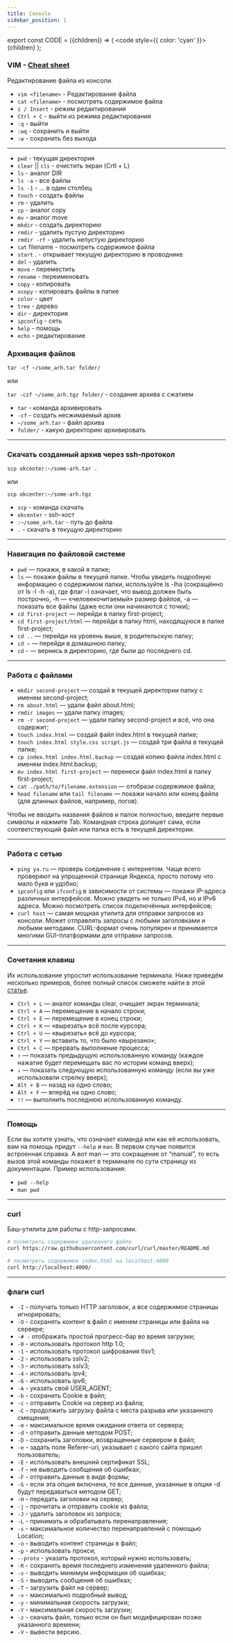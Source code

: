 ```yaml
---
title: Console
sidebar_position: 1
---
```


export const CODE = ({children}) => (
  <code style={{ color: 'cyan' }}>
    {children}
  </code>
);

### VIM - [Cheat sheet](https://vim.rtorr.com/lang/ru)

Редактирование файла из консоли.

- <CODE>vim &lt;filename&gt;</CODE> - Редактирование файла
- <CODE>cat &lt;filename&gt;</CODE> - посмотреть содержимое файла
- <CODE>i / Insert</CODE> - режим редактирования
- <CODE>Ctrl + C</CODE> - выйти из режима редактирования
- <CODE>:q</CODE> - выйти
- <CODE>:wq</CODE> - сохранить и выйти
- <CODE>:w</CODE> - сохранить без выхода

---

- <CODE>pwd</CODE> - текущая директория
- <CODE>clear</CODE> || <CODE>cls</CODE> - очистить экран (Crtl + L)
- <CODE>ls</CODE> - аналог DIR
- <CODE>ls -a</CODE> - все файлы
- <CODE>ls -1</CODE> - ... в один столбец
- <CODE>touch</CODE> - создать файлы
- <CODE>rm</CODE> - удалить
- <CODE>cp</CODE> - аналог copy
- <CODE>mv</CODE> - аналог move
- <CODE>mkdir</CODE> - создать директорию
- <CODE>rmdir</CODE> - удалить пустую директорию
- <CODE>rmdir -rf</CODE> - удалить непустую директорию
- <CODE>cat</CODE> filename - посмотреть содержимое файла
- <CODE>start</CODE> . - открывает текущую директорию в проводнике
- <CODE>del</CODE> - удалить
- <CODE>move</CODE> - переместить
- <CODE>rename</CODE> - переименовать
- <CODE>copy</CODE> - копировать
- <CODE>xcopy</CODE> - копировать файлы в папке
- <CODE>color</CODE> - цвет
- <CODE>tree</CODE> - дерево
- <CODE>dir</CODE> - директория
- <CODE>ipconfig</CODE> - сеть
- <CODE>help</CODE> - помощь
- <CODE>echo</CODE> - редактирование

### Архивация файлов

<CODE>tar -cf ~/some_arh.tar folder/</CODE>

или

<CODE>tar -czf ~/some_arh.tgz folder/</CODE> - создание архива с сжатием

- <CODE>tar</CODE> - команда архивировать
- <CODE>-cf</CODE> - создать несжимаемый архив
- <CODE>~/some_arh.tar</CODE> - файл архива
- <CODE>folder/</CODE> - какую директорию архивировать

---

### Скачать созданный архив через ssh-протокол

<CODE>scp okcenter:~/some-arh.tar .</CODE>

или

<CODE>scp okcenter:~/some-arh.tgz</CODE>

- <CODE>scp</CODE> - команда скачать
- <CODE>okcenter</CODE> - ssh-хост
- <CODE>:~/some_arh.tar</CODE> - путь до файла
- <CODE>.</CODE> - скачать в текущую директорию

---

### Навигация по файловой системе

- <CODE>pwd</CODE> — покажи, в какой я папке;
- <CODE>ls</CODE> — покажи файлы в текущей папке. Чтобы увидеть подробную информацию о содержимом папки, используйте ls -lha (сокращённо от ls -l -h -a), где флаг -l означает, что вывод должен быть построчно, -h — «человекочитаемый» размер файлов, -a — показать все файлы (даже если они начинаются с точки);
- <CODE>cd first-project</CODE> — перейди в папку first-project;
- <CODE>cd first-project/html</CODE> — перейди в папку html, находящуюся в папке first-project;
- <CODE>cd ..</CODE> — перейди на уровень выше, в родительскую папку;
- <CODE>cd ~</CODE> — перейди в домашнюю папку;
- <CODE>cd</CODE> - — вернись в директорию, где были до последнего cd.

---

### Работа с файлами

- <CODE>mkdir second-project</CODE> — создай в текущей директории папку с именем second-project;
- <CODE>rm about.html</CODE> — удали файл about.html;
- <CODE>rmdir images</CODE> — удали папку images;
- <CODE>rm -r second-project</CODE> — удали папку second-project и всё, что она содержит;
- <CODE>touch index.html</CODE> — создай файл index.html в текущей папке;
- <CODE>touch index.html style.css script.js</CODE> — создай три файла в текущей папке;
- <CODE>cp index.html index.html.backup</CODE> — создай копию файла index.html с именем index.html.backup;
- <CODE>mv index.html first-project</CODE> — перенеси файл index.html в папку first-project;
- <CODE>cat ./path/to/filename.extension</CODE> — отобрази содержимое файла;
- <CODE>head filename</CODE> или <CODE>tail filename</CODE> — покажи начало или конец файла (для длинных файлов, например, логов).

Чтобы не вводить названия файлов и папок полностью, введите первые символы и нажмите Tab. Командная строка допишет сама, если соответствующий файл или папка есть в текущей директории.

---

### Работа с сетью

- <CODE>ping ya.ru</CODE> — проверь соединение с интернетом. Чаще всего проверяют на упрощенной странице Яндекса, просто потому что мало букв и удобно;
- <CODE>ipconfig</CODE> или <CODE>ifconfig</CODE> в зависимости от системы — покажи IP-адреса различных интерфейсов. Можно увидеть не только IPv4, но и IPv6 адреса. Можно посмотреть список подключённых интерфейсов;
- <CODE>curl host</CODE> — самая мощная утилита для отправки запросов из консоли. Может отправлять запросы с любыми заголовками и любыми методами. СURL-формат очень популярен и принимается многими GUI-платформами для отправки запросов.

---

### Сочетания клавиш

Их использование упростит использование терминала. Ниже приведём несколько примеров, более полный список сможете найти в этой [статье](https://shortcutworld.com/Bash/linux/Bash_Shortcuts). 

- <CODE>Ctrl + L</CODE> — аналог команды clear, очищает экран терминала;
- <CODE>Ctrl + A</CODE> — перемещение в начало строки;
- <CODE>Ctrl + E</CODE> — перемещение в конец строки;
- <CODE>Ctrl + K</CODE> — «вырезать» всё после курсора;
- <CODE>Ctrl + U</CODE> — «вырезать» всё до курсора;
- <CODE>Ctrl + Y</CODE> — вставить то, что было «вырезано»;
- <CODE>Ctrl + C</CODE> — прервать выполнение процесса;
- <CODE>↑</CODE> — показать предыдущую использованную команду (каждое нажатие будет перемещать вас по истории команд вверх);
- <CODE>↓</CODE> — показать следующую использованную команду (если вы уже использовали стрелку вверх);
- <CODE>Alt + B</CODE> — назад на одно слово;
- <CODE>Alt + F</CODE> — вперёд на одно слово;
- <CODE>!!</CODE> — выполнить последнюю использованную команду.

---

### Помощь

Если вы хотите узнать, что означает команда или как её использовать, вам на помощь придут <CODE>--help</CODE> и <CODE>man</CODE>. В первом случае появится встроенная справка. А вот man — это сокращение от “manual”, то есть вызов этой команды покажет в терминале по сути страницу из документации. 
Пример использования: 

- <CODE>pwd --help</CODE>
- <CODE>man pwd</CODE>

---

### curl

Баш-утилита для работы с http-запросами.

```bash
# посмотреть содержимое удаленного файла
curl https://raw.githubusercontent.com/curl/curl/master/README.md

# посмотреть содержимое index.html на localhost:4000
curl http://localhost:4000/
```

---

### флаги curl

* <CODE>-I</CODE> - получать только HTTP заголовок, а все содержимое страницы игнорировать;
* <CODE>-O</CODE> - сохранять контент в файл с именем страницы или файла на сервере;
* <CODE>-# -</CODE> отображать простой прогресс-бар во время загрузки;
* <CODE>-0</CODE> - использовать протокол http 1.0;
* <CODE>-1</CODE> - использовать протокол шифрования tlsv1;
* <CODE>-2</CODE> - использовать sslv2;
* <CODE>-3</CODE> - использовать sslv3;
* <CODE>-4</CODE> - использовать ipv4;
* <CODE>-6</CODE> - использовать ipv6;
* <CODE>-A</CODE> - указать свой USER_AGENT;
* <CODE>-b</CODE> - сохранить Cookie в файл;
* <CODE>-c</CODE> - отправить Cookie на сервер из файла;
* <CODE>-C</CODE> - продолжить загрузку файла с места разрыва или указанного смещения;
* <CODE>-m</CODE> - максимальное время ожидания ответа от сервера;
* <CODE>-d</CODE> - отправить данные методом POST;
* <CODE>-D</CODE> - сохранить заголовки, возвращенные сервером в файл;
* <CODE>-e</CODE> - задать поле Referer-uri, указывает с какого сайта пришел пользователь;
* <CODE>-E</CODE> - использовать внешний сертификат SSL;
* <CODE>-f</CODE> - не выводить сообщения об ошибках;
* <CODE>-F</CODE> - отправить данные в виде формы;
* <CODE>-G</CODE> - если эта опция включена, то все данные, указанные в опции -d будут передаваться методом GET;
* <CODE>-H</CODE> - передать заголовки на сервер;
* <CODE>-j</CODE> - прочитать и отправить cookie из файла;
* <CODE>-J</CODE> - удалить заголовок из запроса;
* <CODE>-L</CODE> - принимать и обрабатывать перенаправления;
* <CODE>-s</CODE> - максимальное количество перенаправлений с помощью Location;
* <CODE>-o</CODE> - выводить контент страницы в файл;
* <CODE>-p</CODE> - использовать прокси;
* <CODE>--proto</CODE> - указать протокол, который нужно использовать;
* <CODE>-R</CODE> -  сохранять время последнего изменения удаленного файла;
* <CODE>-s</CODE> - выводить минимум информации об ошибках;
* <CODE>-S</CODE> - выводить сообщения об ошибках;
* <CODE>-T</CODE> - загрузить файл на сервер;
* <CODE>-v</CODE> - максимально подробный вывод;
* <CODE>-y</CODE> - минимальная скорость загрузки;
* <CODE>-Y</CODE> - максимальная скорость загрузки;
* <CODE>-z</CODE> - скачать файл, только если он был модифицирован позже указанного времени;
* <CODE>-V</CODE> - вывести версию.
